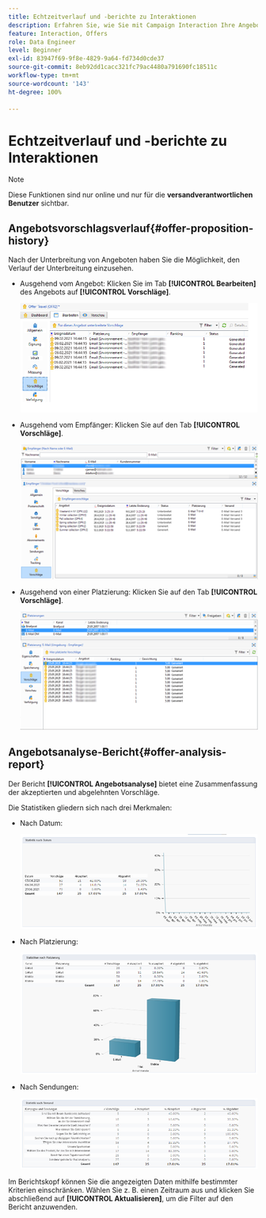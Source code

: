 ```yaml
---
title: Echtzeitverlauf und -berichte zu Interaktionen
description: Erfahren Sie, wie Sie mit Campaign Interaction Ihre Angebote verfolgen und messen können.
feature: Interaction, Offers
role: Data Engineer
level: Beginner
exl-id: 83947f69-9f8e-4829-9a64-fd734d0cde37
source-git-commit: 8eb92dd1cacc321fc79ac4480a791690fc18511c
workflow-type: tm+mt
source-wordcount: '143'
ht-degree: 100%

---
```


# Echtzeitverlauf und -berichte zu Interaktionen

>[!NOTE]
>
>Diese Funktionen sind nur online und nur für die **versandverantwortlichen Benutzer** sichtbar.

## Angebotsvorschlagsverlauf{#offer-proposition-history}

Nach der Unterbreitung von Angeboten haben Sie die Möglichkeit, den Verlauf der Unterbreitung einzusehen.

* Ausgehend vom Angebot: Klicken Sie im Tab **[!UICONTROL Bearbeiten]** des Angebots auf **[!UICONTROL Vorschläge]**.

   ![](assets/offer_followup_006.png)

* Ausgehend vom Empfänger: Klicken Sie auf den Tab **[!UICONTROL Vorschläge]**.

   ![](assets/offer_followup_002.png)

* Ausgehend von einer Platzierung: Klicken Sie auf den Tab **[!UICONTROL Vorschläge]**.

   ![](assets/offer_space_prop_001_b.png)

## Angebotsanalyse-Bericht{#offer-analysis-report}

Der Bericht **[!UICONTROL Angebotsanalyse]** bietet eine Zusammenfassung der akzeptierten und abgelehnten Vorschläge.

Die Statistiken gliedern sich nach drei Merkmalen:

* Nach Datum:

   ![](assets/offer_report_perdate.png)

* Nach Platzierung:

   ![](assets/offer_report_perspaces.png)

* Nach Sendungen:

   ![](assets/offer_report_perdeliveries.png)

Im Berichtskopf können Sie die angezeigten Daten mithilfe bestimmter Kriterien einschränken. Wählen Sie z. B. einen Zeitraum aus und klicken Sie abschließend auf **[!UICONTROL Aktualisieren]**, um die Filter auf den Bericht anzuwenden.
